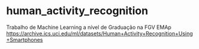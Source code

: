 # human_activity_recognition
Trabalho de Machine Learning a nível de Graduação na FGV EMAp
https://archive.ics.uci.edu/ml/datasets/Human+Activity+Recognition+Using+Smartphones
